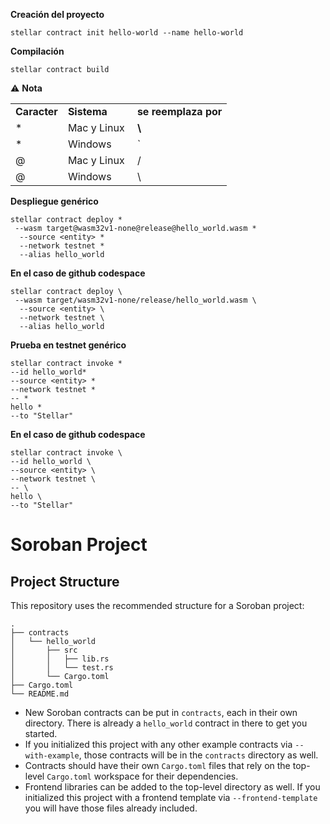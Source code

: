 **Creación del proyecto**

```plaintext
stellar contract init hello-world --name hello-world
```

**Compilación**
```plaintext
stellar contract build
```

⚠️ **Nota**

<table><tbody><tr><td><strong>Caracter</strong></td><td><strong>Sistema</strong></td><td><strong>se reemplaza por</strong></td></tr><tr><td>*</td><td>Mac y Linux<strong>&nbsp;</strong></td><td><strong>\</strong></td></tr><tr><td>*</td><td>Windows</td><td>`</td></tr><tr><td>@</td><td>Mac y Linux</td><td>/</td></tr><tr><td>@</td><td>Windows</td><td>\</td></tr></tbody></table>

**Despliegue genérico**

```plaintext
stellar contract deploy *
 --wasm target@wasm32v1-none@release@hello_world.wasm *
  --source <entity> *
  --network testnet *
  --alias hello_world
```
**En el caso de github codespace**
```plaintext
stellar contract deploy \
 --wasm target/wasm32v1-none/release/hello_world.wasm \
  --source <entity> \
  --network testnet \
  --alias hello_world
  ```

**Prueba en testnet genérico**

```plaintext
stellar contract invoke *
--id hello_world*
--source <entity> *
--network testnet *
-- *
hello *
--to "Stellar"
```

**En el caso de github codespace**
```plaintext
stellar contract invoke \
--id hello_world \
--source <entity> \
--network testnet \
-- \
hello \
--to "Stellar"
```
# Soroban Project

## Project Structure

This repository uses the recommended structure for a Soroban project:
```text
.
├── contracts
│   └── hello_world
│       ├── src
│       │   ├── lib.rs
│       │   └── test.rs
│       └── Cargo.toml
├── Cargo.toml
└── README.md
```

- New Soroban contracts can be put in `contracts`, each in their own directory. There is already a `hello_world` contract in there to get you started.
- If you initialized this project with any other example contracts via `--with-example`, those contracts will be in the `contracts` directory as well.
- Contracts should have their own `Cargo.toml` files that rely on the top-level `Cargo.toml` workspace for their dependencies.
- Frontend libraries can be added to the top-level directory as well. If you initialized this project with a frontend template via `--frontend-template` you will have those files already included.